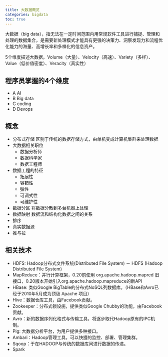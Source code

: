 ```yaml
---
title: 大数据概览
categories: bigdata
toc: true
---
```


大数据（big data），指无法在一定时间范围内用常规软件工具进行捕捉、管理和处理的数据集合，是需要新处理模式才能具有更强的决策力、洞察发现力和流程优化能力的海量、高增长率和多样化的信息资产。

5个维度描述大数据，Volume（大量）、Velocity（高速）、Variety（多样）、Value（低价值密度）、Veracity（真实性）

## 程序员掌握的4个维度

- A AI
- B Big data 
- C coding 
- D Devops

## 概念

- 分布式存储 区别于传统的数据存储方式，由单机变成计算机集群来处理数据
- 大数据相关职位
  - 数据分析师
  - 数据科学家
  - 数据工程师
- 数据工程的特征
  - 拓展性
  - 容错性
  - 弹性
  - 可调式性
  - 可维护性
- 数据分区  将数据分散到多台机器上处理
- 数据映射 数据流和结构化数据之间的关系
- 排序
- 真实数据源
- 推与拉
  

## 相关技术

- HDFS: Hadoop分布式文件系统(Distributed File System) － HDFS (Hadoop Distributed File System)
- MapReduce：并行计算框架，0.20前使用 org.apache.hadoop.mapred 旧接口，0.20版本开始引入org.apache.hadoop.mapreduce的新API
- HBase: 类似Google BigTable的分布式NoSQL列数据库。（HBase和Avro已经于2010年5月成为顶级 Apache 项目）
- Hive：数据仓库工具，由Facebook贡献。
- Zookeeper：分布式锁设施，提供类似Google Chubby的功能，由Facebook贡献。
- Avro：新的数据序列化格式与传输工具，将逐步取代Hadoop原有的IPC机制。
- Pig: 大数据分析平台，为用户提供多种接口。
- Ambari：Hadoop管理工具，可以快捷的监控、部署、管理集群。
- Sqoop：于在HADOOP与传统的数据库间进行数据的传递。
- Spark 